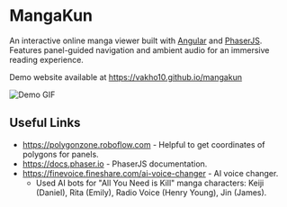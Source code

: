 # MangaKun

An interactive online manga viewer built with [Angular](https://angular.dev/) and [PhaserJS](https://phaser.io/). Features panel-guided navigation and ambient audio for an immersive reading experience.

Demo website available at https://vakho10.github.io/mangakun

![Demo GIF](demo.gif)

## Useful Links

* https://polygonzone.roboflow.com - Helpful to get coordinates of polygons for panels.
* https://docs.phaser.io - PhaserJS documentation.
* https://finevoice.fineshare.com/ai-voice-changer - AI voice changer.
  * Used AI bots for "All You Need is Kill" manga characters: Keiji (Daniel), Rita (Emily), Radio Voice (Henry Young), Jin (James).
